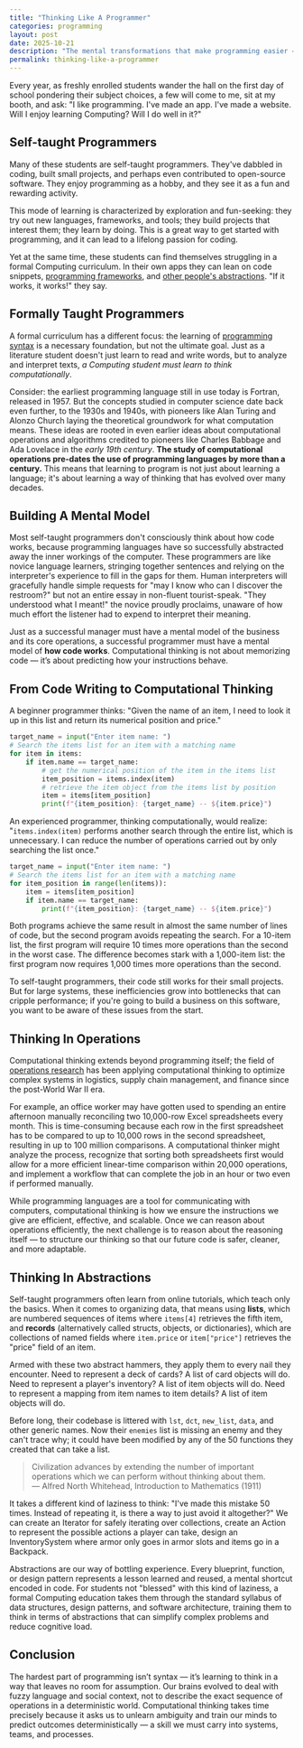 ```yaml
---
title: "Thinking Like A Programmer"
categories: programming
layout: post
date: 2025-10-21
description: "The mental transformations that make programming easier — and why they take so long."
permalink: thinking-like-a-programmer
---
```


Every year, as freshly enrolled students wander the hall on the first day of school pondering their subject choices, a few will come to me, sit at my booth, and ask: "I like programming. I've made an app. I've made a website. Will I enjoy learning Computing? Will I do well in it?"

## Self-taught Programmers

Many of these students are self-taught programmers. They've dabbled in coding, built small projects, and perhaps even contributed to open-source software. They enjoy programming as a hobby, and they see it as a fun and rewarding activity.

This mode of learning is characterized by exploration and fun-seeking: they try out new languages, frameworks, and tools; they build projects that interest them; they learn by doing. This is a great way to get started with programming, and it can lead to a lifelong passion for coding.

Yet at the same time, these students can find themselves struggling in a formal Computing curriculum. In their own apps they can lean on code snippets, [programming frameworks](the-landscape-of-knowledge), and [other people's abstractions](the-layers-of-dificulty). "If it works, it works!" they say.

## Formally Taught Programmers

A formal curriculum has a different focus: the learning of [programming syntax](the-grammar-of-operations) is a necessary foundation, but not the ultimate goal. Just as a literature student doesn't just learn to read and write words, but to analyze and interpret texts, _a Computing student must learn to think computationally_.

Consider: the earliest programming language still in use today is Fortran, released in 1957. But the concepts studied in computer science date back even further, to the 1930s and 1940s, with pioneers like Alan Turing and Alonzo Church laying the theoretical groundwork for what computation means. These ideas are rooted in even earlier ideas about computational operations and algorithms credited to pioneers like Charles Babbage and Ada Lovelace in the _early 19th century_. **The study of computational operations pre-dates the use of programming languages by more than a century.** This means that learning to program is not just about learning a language; it's about learning a way of thinking that has evolved over many decades.

## Building A Mental Model

Most self-taught programmers don't consciously think about how code works, because programming languages have so successfully abstracted away the inner workings of the computer. These programmers are like novice language learners, stringing together sentences and relying on the interpreter's experience to fill in the gaps for them. Human interpreters will gracefully handle simple requests for "may I know who can I discover the restroom?" but not an entire essay in non-fluent tourist-speak. "They understood what I meant!" the novice proudly proclaims, unaware of how much effort the listener had to expend to interpret their meaning.

Just as a successful manager must have a mental model of the business and its core operations, a successful programmer must have a mental model of **how code works**. Computational thinking is not about memorizing code — it’s about predicting how your instructions behave.

## From Code Writing to Computational Thinking

A beginner programmer thinks: "Given the name of an item, I need to look it up in this list and return its numerical position and price."

```python
target_name = input("Enter item name: ")
# Search the items list for an item with a matching name
for item in items:
    if item.name == target_name:
        # get the numerical position of the item in the items list
        item_position = items.index(item)
        # retrieve the item object from the items list by position
        item = items[item_position]
        print(f"{item_position}: {target_name} -- ${item.price}")
```

An experienced programmer, thinking computationally, would realize: "`items.index(item)` performs another search through the entire list, which is unnecessary. I can reduce the number of operations carried out by only searching the list once."

```python
target_name = input("Enter item name: ")
# Search the items list for an item with a matching name
for item_position in range(len(items)):
    item = items[item_position]
    if item.name == target_name:
        print(f"{item_position}: {target_name} -- ${item.price}")
```

Both programs achieve the same result in almost the same number of lines of code, but the second program avoids repeating the search. For a 10-item list, the first program will require 10 times more operations than the second in the worst case. The difference becomes stark with a 1,000-item list: the first program now requires 1,000 times more operations than the second.

To self-taught programmers, their code still works for their small projects. But for large systems, these inefficiencies grow into bottlenecks that can cripple performance; if you're going to build a business on this software, you want to be aware of these issues from the start.

## Thinking In Operations

Computational thinking extends beyond programming itself; the field of [operations research](https://en.wikipedia.org/wiki/Operations_research) has been applying computational thinking to optimize complex systems in logistics, supply chain management, and finance since the post-World War II era.

For example, an office worker may have gotten used to spending an entire afternoon manually reconciling two 10,000-row Excel spreadsheets every month. This is time-consuming because each row in the first spreadsheet has to be compared to up to 10,000 rows in the second spreadsheet, resulting in up to 100 million comparisons. A computational thinker might analyze the process, recognize that sorting both spreadsheets first would allow for a more efficient linear-time comparison within 20,000 operations, and implement a workflow that can complete the job in an hour or two even if performed manually.

While programming languages are a tool for communicating with computers, computational thinking is how we ensure the instructions we give are efficient, effective, and scalable. Once we can reason about operations efficiently, the next challenge is to reason about the reasoning itself — to structure our thinking so that our future code is safer, cleaner, and more adaptable.

## Thinking In Abstractions

Self-taught programmers often learn from online tutorials, which teach only the basics. When it comes to organizing data, that means using **lists**, which are numbered sequences of items where `items[4]` retrieves the fifth item, and **records** (alternatively called structs, objects, or dictionaries), which are collections of named fields where `item.price` or `item["price"]` retrieves the "price" field of an item.

Armed with these two abstract hammers, they apply them to every nail they encounter. Need to represent a deck of cards? A list of card objects will do. Need to represent a player's inventory? A list of item objects will do. Need to represent a mapping from item names to item details? A list of item objects will do.

Before long, their codebase is littered with `lst`, `dct`, `new_list`, `data`, and other generic names. Now their `enemies` list is missing an enemy and they can't trace why; it could have been modified by any of the 50 functions they created that can take a list.

> Civilization advances by extending the number of important operations which we can perform without thinking about them.  
> — Alfred North Whitehead, Introduction to Mathematics (1911)

It takes a different kind of laziness to think: "I've made this mistake 50 times. Instead of repeating it, is there a way to just avoid it altogether?" We can create an Iterator for safely iterating over collections, create an Action to represent the possible actions a player can take, design an InventorySystem where armor only goes in armor slots and items go in a Backpack.

Abstractions are our way of bottling experience. Every blueprint, function, or design pattern represents a lesson learned and reused, a mental shortcut encoded in code. For students not "blessed" with this kind of laziness, a formal Computing education takes them through the standard syllabus of data structures, design patterns, and software architecture, training them to think in terms of abstractions that can simplify complex problems and reduce cognitive load.

## Conclusion

The hardest part of programming isn’t syntax — it’s learning to think in a way that leaves no room for assumption. Our brains evolved to deal with fuzzy language and social context, not to describe the exact sequence of operations in a deterministic world. Computational thinking takes time precisely because it asks us to unlearn ambiguity and train our minds to predict outcomes deterministically — a skill we must carry into systems, teams, and processes.
